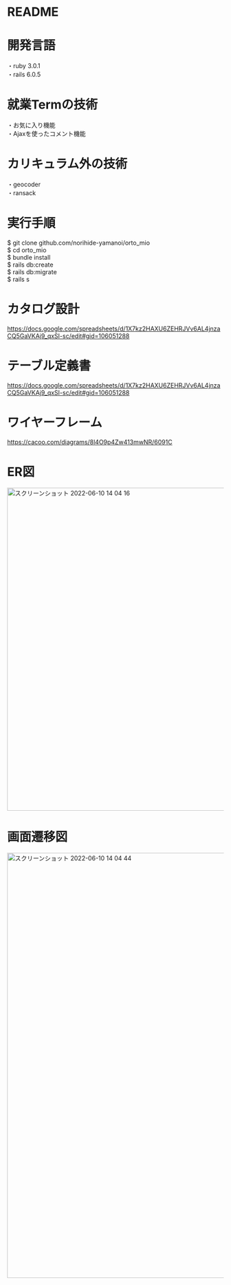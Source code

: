 # README

# 開発言語
・ruby 3.0.1  
・rails 6.0.5
# 就業Termの技術
・お気に入り機能  
・Ajaxを使ったコメント機能
# カリキュラム外の技術
・geocoder  
・ransack
# 実行手順  
$ git clone github.com/norihide-yamanoi/orto_mio  
$ cd orto_mio  
$ bundle install  
$ rails db:create   
$ rails db:migrate  
$ rails s  

# カタログ設計
https://docs.google.com/spreadsheets/d/1X7kz2HAXU6ZEHRJVv6AL4jnzaCQ5GaVKAj9_qxSI-sc/edit#gid=106051288

# テーブル定義書
https://docs.google.com/spreadsheets/d/1X7kz2HAXU6ZEHRJVv6AL4jnzaCQ5GaVKAj9_qxSI-sc/edit#gid=106051288
# ワイヤーフレーム
https://cacoo.com/diagrams/8l4O9p4Zw413mwNR/6091C
# ER図  
<img width="752" alt="スクリーンショット 2022-06-10 14 04 16" src="https://user-images.githubusercontent.com/100675679/172994080-1d51f619-0d63-4aa8-966f-9ba6e42ca13e.png">

# 画面遷移図
<img width="990" alt="スクリーンショット 2022-06-10 14 04 44" src="https://user-images.githubusercontent.com/100675679/172994132-bd7b858d-44d1-44fc-8a8e-b4321389c09d.png">
